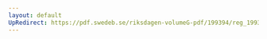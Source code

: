 ```yaml
---
layout: default
UpRedirect: https://pdf.swedeb.se/riksdagen-volumeG-pdf/199394/reg_199394/reg_199394_0212.pdf
---
```

